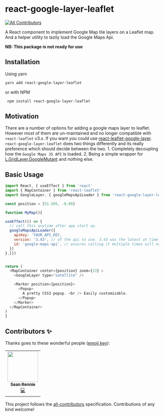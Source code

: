 # react-google-layer-leaflet

<!-- ALL-CONTRIBUTORS-BADGE:START - Do not remove or modify this section -->
[![All Contributors](https://img.shields.io/badge/all_contributors-1-orange.svg?style=flat-square)](#contributors-)
<!-- ALL-CONTRIBUTORS-BADGE:END -->

A React component to implement Google Map tile layers on a Leaflet map.
And a helper utility to lazily load the Google Maps Api.

**NB: This package is not ready for use**

## Installation

Using yarn

```bash
yarn add react-google-layer-leaflet
```

or with NPM

```bash
 npm install react-google-layer-leaflet 
```

## Motivation

There are a number of options for adding a google maps layer to leaflet. However most of them are un-maintained and no longer compatible with `react-leaflet` v3.x. If you want you could use [react-leaflet-google-layer](https://www.npmjs.com/package/react-leaflet-google-layer). `react-google-layer-leaflet` does two things differently and its really preference which should decide between the two. 1. Completely decoupling how the `Google Maps JS API` is loaded. 2. Being a simple wrapper for [L.GridLayer.GoogleMutant](https://gitlab.com/IvanSanchez/Leaflet.GridLayer.GoogleMutant) and nothing else.

## Basic Usage

```javascript
import React, { useEffect } from 'react'
import { MapContainer } from 'react-leaflet'
import GoogleLayer, { googleMapsApiLoader } from 'react-google-layer-leaflet'

const position = [51.505, -0.09]

function MyMap(){

useEffect(() => {
  // call this anytime after app start up. 
  googleMapsApiLoader({
    apiKey: 'YOUR_API_KEY,
    version: '3.43', // of the api to use. 3.43 was the latest at time of writing 
    id: 'google-maps-api', // ensures calling it multiple times will not load multiple script tags
  })
},[])


return (
  <MapContainer center={position} zoom={13} >
    <GoogleLayer type="satellite" />

    <Marker position={position}>
      <Popup>
        A pretty CSS3 popup. <br /> Easily customizable.
      </Popup>
    </Marker>
  </MapContainer>
)
}
```

## Contributors ✨

Thanks goes to these wonderful people ([emoji key](https://allcontributors.org/docs/en/emoji-key)):

<!-- ALL-CONTRIBUTORS-LIST:START - Do not remove or modify this section -->
<!-- prettier-ignore-start -->
<!-- markdownlint-disable -->
<table>
  <tr>
    <td align="center"><a href="http://www.seanrennie.com"><img src="https://avatars.githubusercontent.com/u/32762874?v=4?s=100" width="100px;" alt=""/><br /><sub><b>Sean Rennie</b></sub></a><br /><a href="https://github.com/Rennzie/react-leaflet-google/commits?author=Rennzie" title="Code">💻</a></td>
  </tr>
</table>

<!-- markdownlint-restore -->
<!-- prettier-ignore-end -->

<!-- ALL-CONTRIBUTORS-LIST:END -->

This project follows the [all-contributors](https://github.com/all-contributors/all-contributors) specification. Contributions of any kind welcome!
